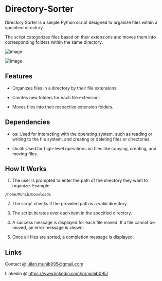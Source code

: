 # Directory-Sorter

Directory Sorter is a simple Python script designed to organize files within a specified directory. 

The script categorizes files based on their extensions and moves them into corresponding folders within the same directory.

![image](https://github.com/user-attachments/assets/5df06090-7b12-48ef-a5a6-d651a36ea487)

![image](https://github.com/user-attachments/assets/03f8e445-6547-4c18-9832-95f3da849f3d)

## Features

- Organizes files in a directory by their file extensions.

- Creates new folders for each file extension.

- Moves files into their respective extension folders.

## Dependencies

- os: Used for interacting with the operating system, such as reading or writing to the file system, and creating or deleting files or directories.

- shutil: Used for high-level operations on files like copying, creating, and moving files.

## How It Works

1. The user is prompted to enter the path of the directory they want to organize. Example:

```
/home/Muhib/Downloads
```

2. The script checks if the provided path is a valid directory. 

3. The script iterates over each item in the specified directory.

4. A success message is displayed for each file moved. If a file cannot be moved, an error message is shown.

5. Once all files are sorted, a completion message is displayed.

## Links

Contact @ ullah.muhib095@gmail.com

Linkedin @ https://www.linkedin.com/in/muhib095/
